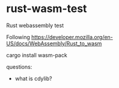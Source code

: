 # rust-wasm-test
Rust webassembly test

Following https://developer.mozilla.org/en-US/docs/WebAssembly/Rust_to_wasm

cargo install wasm-pack


questions:
 - what is cdylib? 